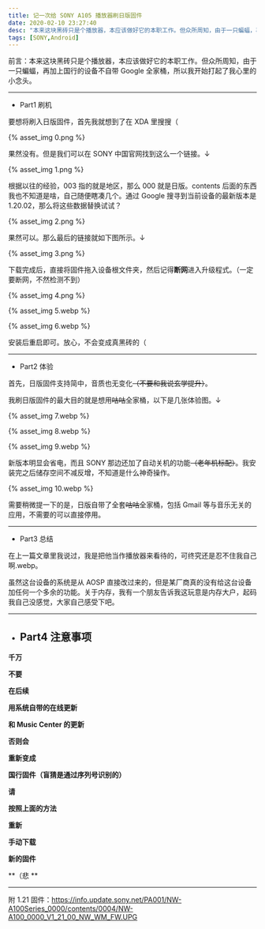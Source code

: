 ```yaml
---
title: 记一次给 SONY A105 播放器刷日版固件
date: 2020-02-10 23:27:40
desc: "本来这块黑砖只是个播放器，本应该做好它的本职工作。但众所周知，由于一只蝙蝠，再加上国行的设备不自带 Google 全家桶，所以我开始打起了我心里的小念头。"
tags: [SONY,Android]
---
```


前言：本来这块黑砖只是个播放器，本应该做好它的本职工作。但众所周知，由于一只蝙蝠，再加上国行的设备不自带 Google 全家桶，所以我开始打起了我心里的小念头。

---

- Part1 刷机

要想将刷入日版固件，首先我就想到了在 XDA 里搜搜（

{% asset_img 0.png %}

果然没有。但是我们可以在 SONY 中国官网找到这么一个链接。↓

{% asset_img 1.png %}

根据以往的经验，003 指的就是地区，那么 000 就是日版。contents 后面的东西我也不知道是啥，自己随便瞎凑几个。通过 Google 搜寻到当前设备的最新版本是 1.20.02，那么将这些数据替换试试？

{% asset_img 2.png %}

果然可以。那么最后的链接就如下图所示。↓

{% asset_img 3.png %}

下载完成后，直接将固件拖入设备根文件夹，然后记得**断网**进入升级程式。（一定要断网，不然检测不到）

{% asset_img 4.png %}

{% asset_img 5.webp %}

{% asset_img 6.webp %}

安装后重启即可。放心，不会变成真黑砖的（

---

- Part2 体验

首先，日版固件支持简中，音质也无变化~~（不要和我说玄学提升）~~。

我刷日版固件的最大目的就是想用~~咕咕~~全家桶，以下是几张体验图。↓

{% asset_img 7.webp %}

{% asset_img 8.webp %}

{% asset_img 9.webp %}

新版本明显会省电，而且 SONY 那边还加了自动关机的功能~~（老年机标配）~~。我安装完之后储存空间不减反增，不知道是什么神奇操作。

{% asset_img 10.webp %}

需要稍微提一下的是，日版自带了全套~~咕咕~~全家桶，包括 Gmail 等与音乐无关的应用，不需要的可以直接停用。

---

- Part3 总结

在上一篇文章里我说过，我是把他当作播放器来看待的，可终究还是忍不住我自己啊.webp。

虽然这台设备的系统是从 AOSP 直接改过来的，但是某厂商真的没有给这台设备加任何一个多余的功能。关于内存，我有一个朋友告诉我这玩意是内存大户，起码我自己没感觉，大家自己感受下吧。

---

- ## Part4 注意事项

**千万**

**不要**

**在后续**

**用系统自带的在线更新**

**和 Music Center 的更新**

**否则会**

**重新变成**

**国行固件（盲猜是通过序列号识别的）**

**请**

**按照上面的方法**

**重新**

**手动下载**

**新的固件**

**（悲 **

---

附 1.21 固件：https://info.update.sony.net/PA001/NW-A100Series_0000/contents/0004/NW-A100_0000_V1_21_00_NW_WM_FW.UPG